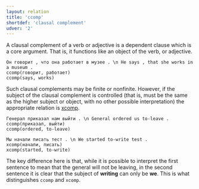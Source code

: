 ```yaml
---
layout: relation
title: 'ccomp'
shortdef: 'clausal complement'
udver: '2'
---
```


A clausal complement of a verb or adjective is a dependent clause 
which is a core argument. That is, it functions like an object of the verb, or
adjective.

~~~ sdparse
Он говорит , что она работает в музее . \n He says , that she works in a museum .
ccomp(говорит, работает)
ccomp(says, works)
~~~

Such clausal complements may be finite or nonfinite. However, if the
subject of the clausal complement is controlled (that is, must be the same
as the higher subject or object, with no other possible interpretation)
the appropriate relation is [xcomp]().

~~~ sdparse
Генерал приказал нам выйти . \n General ordered us to-leave .
ccomp(приказал, выйти)
ccomp(ordered, to-leave)
~~~

~~~ sdparse
Мы начали писать тест . \n We started to-write test .
xcomp(начали, писать)
xcomp(started, to-write)
~~~

The key difference here is that, while it is possible to interpret the first
sentence to mean that the general will not be leaving, in the second
sentence it is clear that the subject of __writing__ can only be __we__. This is
what distinguishes `ccomp` and `xcomp`.
<!-- Interlanguage links updated St lis 3 20:58:44 CET 2021 -->
